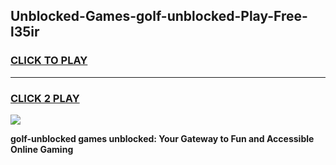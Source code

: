 
## Unblocked-Games-golf-unblocked-Play-Free-l35ir
<h3>
<a href="https://premium76.site?title=golf-unblocked&ref=18A1">CLICK TO PLAY</a></h3>
<hr>

<h3>
<a href="https://premium76.site?title=golf-unblocked&ref=18A1">CLICK 2 PLAY</a>
  
</h3>

<a href="https://premium76.site?title=golf-unblocked&ref=18A1"><img src="https://clearcache.store/games.png"></a>


**golf-unblocked games unblocked: Your Gateway to Fun and Accessible Online Gaming**
